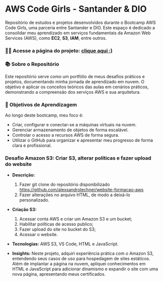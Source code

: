 # AWS Code Girls - Santander & DIO
 Repositório de estudos e projetos desenvolvidos durante o Bootcamp AWS Code Girls, uma parceria entre Santander e DIO. Este espaço é dedicado a consolidar meu aprendizado em serviços fundamentais da Amazon Web Services (AWS), como **EC2**, **S3**, **IAM**, entre outros.

### 👩‍💻 Acesse a página do projeto: [clique aqui :)](https://kellitissot.github.io/website-formacao-aws/)

### 📚 Sobre o Repositório
Este repositório serve como um portfólio de meus desafios práticos e projetos, documentando minha jornada de aprendizado em nuvem. O objetivo é aplicar os conceitos teóricos das aulas em cenários práticos, demonstrando a compreensão dos serviços AWS e sua arquitetura.

### 🎯 Objetivos de Aprendizagem

Ao longo deste bootcamp, meu foco é:

* Criar, configurar e conectar-se a máquinas virtuais na nuvem.
* Gerenciar armazenamento de objetos de forma escalável.
* Controlar o acesso a recursos AWS de forma segura.
* Utilizar o GitHub para organizar e apresentar meu progresso de forma clara e profissional.

### Desafio Amazon S3: Criar S3, alterar políticas e fazer upload do website

* **Descrição:** 
    1. Fazer git clone do repositório disponibilizado https://github.com/alexsandrolechner/website-formacao-aws 
    2. Fazer alterações no arquivo HTML, de modo a deixá-lo personalizado.
* **Criação S3:** 
    1. Acessar conta AWS e criar um Amazon S3 e um bucket;
    2. Habilitar políticas de acesso publico;
    3. Fazer upload do site  no bucket do S3;
    4. Acessar o website.

* **Tecnologias:** AWS S3, VS Code, HTML e JavaScript.
* **Insights:** Neste projeto, adquiri experiência prática com o Amazon S3, entendendo seus casos de uso para hospedagem de sites estáticos. Além de implantar a página na nuvem, apliquei conhecimentos em HTML e JavaScript para adicionar dinamismo e expandir o site com uma nova página, apresentando meus certificados.


